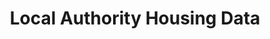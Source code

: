 ---
layout: default
last_edit: '2022-03-28T12:18:35.000Z'
link: https://www.gov.uk/government/collections/local-authority-housing-data
location: UK -- Nationwide
shortname: uk_local_auth_housing
tags:
- Councils
- Public Policy
title: Local Authority Housing Data
uuid: recKt2B8IZFNu2Fvc
---